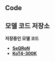 ## Code
**모델 코드 저장소**
---
**저장중인 모델 코드**

- [**SeQRoN**](https://github.com/INSECT5386/Code/blob/main/SeQRoN.py)
- [**KoT4-300K**](https://github.com/INSECT5386/Code/blob/main/KoT4-300K.py)
